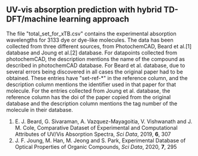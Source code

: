 ## UV-vis absorption prediction with hybrid TD-DFT/machine learning approach

The file "total_set_for_xTB.csv" contains the experimental absorption wavelengths for 3133 dye or dye-like molecules. The data has been collected from three different sources, from PhotochemCAD, Beard et al.[1] database and Joung et al.[2] database. For datapoints collected from photochemCAD, the description mentions the name of the compound as described in photochemCAD database. For Beard et al. database, due to several errors being discovered in all cases the original paper had to be obtained. These entries have "set-ref-*" in the reference column, and the description column mentions the identifier used in that paper for that molecule. For the entries collected from Joung et al. database, the reference column has the doi of the paper copied from the original database and the description column mentions the tag number of the molecule in their database.


1. E. J. Beard, G. Sivaraman, A. Vazquez-Mayagoitia, V. Vishwanath and J. M. Cole, Comparative Dataset of Experimental and Computational Attributes of UV/Vis Absorption Spectra, *Sci Data*, 2019, **6**, 307
2. J. F. Joung, M. Han, M. Jeong and S. Park, Experimental Database of Optical Properties of Organic Compounds, *Sci Data*, 2020, **7**, 295